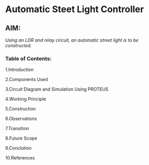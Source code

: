# Automatic Steet Light Controller
## AIM:
 _Using an LDR and relay circuit, an automatic street light is to be constructed._

### Table of Contents:
1.Introduction

2.Components Used

3.Circuit Diagram and Simulation Using PROTEUS

4.Working Principle

5.Construction

6.Observations

7.Transition

8.Future Scope

9.Conclution

10.References


